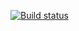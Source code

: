 [![Build status](https://ci.appveyor.com/api/projects/status/yhstu6xo9lgw6guo?svg=true)](https://ci.appveyor.com/project/a-vystavkina/prototype)
